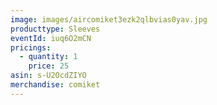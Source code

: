 ```yaml
---
image: images/aircomiket3ezk2qlbvias0yav.jpg
producttype: Sleeves
eventId: iuq6O2mCN
pricings:
  - quantity: 1
    price: 25
asin: s-U2OcdZIYO
merchandise: comiket
---
```

